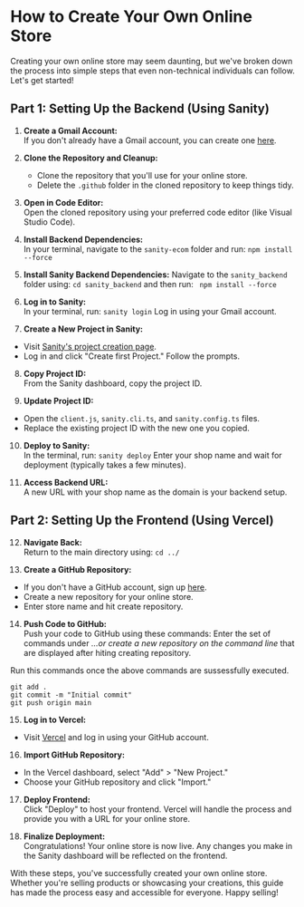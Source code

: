 
# How to Create Your Own Online Store

Creating your own online store may seem daunting, but we've broken down the process into simple steps that even non-technical individuals can follow. Let's get started!

## Part 1: Setting Up the Backend (Using Sanity)

1. **Create a Gmail Account:**  
   If you don't already have a Gmail account, you can create one [here](https://accounts.google.com/signup).

2. **Clone the Repository and Cleanup:**  
   - Clone the repository that you'll use for your online store.
   - Delete the `.github` folder in the cloned repository to keep things tidy.

3. **Open in Code Editor:**  
   Open the cloned repository using your preferred code editor (like Visual Studio Code).

4. **Install Backend Dependencies:**  
   In your terminal, navigate to the `sanity-ecom` folder and run:
    ```npm install --force```
  
5.  **Install Sanity Backend Dependencies:** Navigate to the `sanity_backend` folder using: ```cd sanity_backend``` and then run:  ``` npm install --force```

6. **Log in to Sanity:**  
In your terminal, run: ```sanity login```
Log in using your Gmail account. 

7. **Create a New Project in Sanity:**  
- Visit [Sanity's project creation page](https://www.sanity.io/manage).
- Log in and click "Create first Project." Follow the prompts.

8. **Copy Project ID:**  
From the Sanity dashboard, copy the project ID.

9. **Update Project ID:**  
- Open the `client.js`, `sanity.cli.ts`, and `sanity.config.ts` files.
- Replace the existing project ID with the new one you copied.

10. **Deploy to Sanity:**  
 In the terminal, run: ``` sanity deploy ```
 Enter your shop name and wait for deployment (typically takes a few minutes).

11. **Access Backend URL:**  
 A new URL with your shop name as the domain is your backend setup.

## Part 2: Setting Up the Frontend (Using Vercel)

12. **Navigate Back:**  
 Return to the main directory using:
 ``` cd ../ ```

13. **Create a GitHub Repository:**  
 - If you don't have a GitHub account, sign up [here](https://github.com/join).
 - Create a new repository for your online store.
 - Enter store name and hit create repository.

14. **Push Code to GitHub:**  
 Push your code to GitHub using these commands:
 Enter the set of commands under  *…or create a new repository on the command line* that are displayed after hiting creating repository.
 
 Run this commands once the above commands are sussessfully executed.
 ```
 git add .
 git commit -m "Initial commit"
 git push origin main
 ```

15. **Log in to Vercel:**  
 - Visit [Vercel](https://vercel.com/login?next=%2Fdashboard) and log in using your GitHub account.

16. **Import GitHub Repository:**  
 - In the Vercel dashboard, select "Add" > "New Project."
 - Choose your GitHub repository and click "Import."

17. **Deploy Frontend:**  
 Click "Deploy" to host your frontend. Vercel will handle the process and provide you with a URL for your online store.

18. **Finalize Deployment:**  
 Congratulations! Your online store is now live. Any changes you make in the Sanity dashboard will be reflected on the frontend.


With these steps, you've successfully created your own online store. Whether you're selling products or showcasing your creations, this guide has made the process easy and accessible for everyone. Happy selling!

